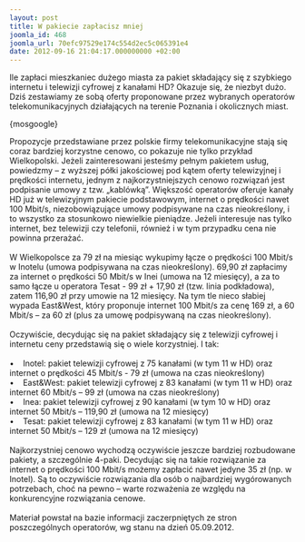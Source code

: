 ```yaml
---
layout: post
title: W pakiecie zapłacisz mniej
joomla_id: 468
joomla_url: 70efc97529e174c554d2ec5c065391e4
date: 2012-09-16 21:04:17.000000000 +02:00
---
```

Ile zapłaci mieszkaniec dużego miasta za pakiet składający się z szybkiego internetu i telewizji cyfrowej z kanałami HD? Okazuje się, że niezbyt dużo. Dziś zestawiamy ze sobą oferty proponowane przez wybranych operator&oacute;w telekomunikacyjnych działających na terenie Poznania i okolicznych miast.<p>{mosgoogle}</p><p>Propozycje przedstawiane przez polskie firmy telekomunikacyjne stają się coraz bardziej korzystne cenowo, co pokazuje nie tylko przykład Wielkopolski. Jeżeli zainteresowani jesteśmy pełnym pakietem usług, powiedzmy &ndash; z wyższej p&oacute;łki jakościowej pod kątem oferty telewizyjnej i prędkości internetu, jednym z najkorzystniejszych cenowo rozwiązań jest podpisanie umowy z tzw. &bdquo;kabl&oacute;wką&rdquo;. Większość operator&oacute;w oferuje kanały HD już w telewizyjnym pakiecie podstawowym, internet o prędkości nawet 100 Mbit/s, niezobowiązujące umowy podpisywane na czas nieokreślony, i to wszystko za stosunkowo niewielkie pieniądze. Jeżeli interesuje nas tylko internet, bez telewizji czy telefonii, r&oacute;wnież i w tym przypadku cena nie powinna przerażać.<br /><br />W Wielkopolsce za 79 zł na miesiąc wykupimy łącze o prędkości 100 Mbit/s w Inotelu (umowa podpisywana na czas nieokreślony). 69,90 zł zapłacimy za internet o prędkości 50 Mbit/s w Inei (umowa na 12 miesięcy), a za to samo łącze u operatora Tesat - 99 zł + 17,90 zł (tzw. linia podkładowa), zatem 116,90 zł przy umowie na 12 miesięcy. Na tym tle nieco słabiej wypada East&amp;West, kt&oacute;ry proponuje internet 100 Mbit/s za cenę 169 zł, a 60 Mbit/s &ndash; za 60 zł (plus za umowę podpisywaną na czas nieokreślony).<br /><br />Oczywiście, decydując się na pakiet składający się z telewizji cyfrowej i internetu ceny przedstawią się o wiele korzystniej. I tak:<br /><br />&bull;&nbsp;&nbsp;&nbsp; Inotel: pakiet telewizji cyfrowej z 75 kanałami (w tym 11 w HD) oraz internet o prędkości 45 Mbit/s - 79 zł (umowa na czas nieokreślony)<br />&bull;&nbsp;&nbsp;&nbsp; East&amp;West: pakiet telewizji cyfrowej z 83 kanałami (w tym 11 w HD) oraz internet 60 Mbit/s &ndash; 99 zł (umowa na czas nieokreślony)<br />&bull;&nbsp;&nbsp;&nbsp; Inea: pakiet telewizji cyfrowej z 90 kanałami (w tym 10 w HD) oraz internet 50 Mbit/s &ndash; 119,90 zł (umowa na 12 miesięcy)<br />&bull;&nbsp;&nbsp;&nbsp; Tesat: pakiet telewizji cyfrowej z 83 kanałami (w tym 11 w HD) oraz internet 50 Mbit/s &ndash; 129 zł (umowa na 12 miesięcy)<br /><br />Najkorzystniej cenowo wychodzą oczywiście jeszcze bardziej rozbudowane pakiety, a szczeg&oacute;lnie 4-paki. Decydując się na takie rozwiązanie za internet o prędkości 100 Mbit/s możemy zapłacić nawet jedyne 35 zł (np. w Inotel). Są to oczywiście rozwiązania dla os&oacute;b o najbardziej wyg&oacute;rowanych potrzebach, choć na pewno &ndash; warte rozważenia ze względu na konkurencyjne rozwiązania cenowe.<br /><br />Materiał powstał na bazie informacji zaczerpniętych ze stron poszczeg&oacute;lnych operator&oacute;w, wg stanu na dzień 05.09.2012.</p>

